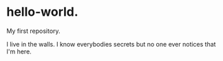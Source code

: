 # hello-world.
My first repository.

I live in the walls. I know everybodies secrets but no one ever notices that I'm here. 
